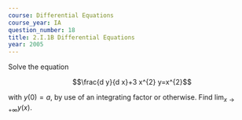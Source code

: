 ```yaml
---
course: Differential Equations
course_year: IA
question_number: 18
title: 2.I.1B Differential Equations
year: 2005
---
```



Solve the equation

$$\frac{d y}{d x}+3 x^{2} y=x^{2}$$

with $y(0)=a$, by use of an integrating factor or otherwise. Find $\lim _{x \rightarrow+\infty} y(x)$.